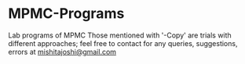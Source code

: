 # MPMC-Programs
Lab programs of MPMC
Those mentioned with '-Copy' are trials with different approaches;
feel free to contact for any queries, suggestions, errors at mishitajoshi@gmail.com
